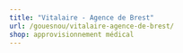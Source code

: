 ```yaml
---
title: "Vitalaire - Agence de Brest"
url: /gouesnou/vitalaire-agence-de-brest/
shop: approvisionnement médical
---
```

